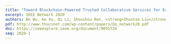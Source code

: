 ```yaml
---
title: "Toward Blockchain-Powered Trusted Collaborative Services for Edge-Centric Networks"
excerpt: IEEE Network 2020
authors: Bo Wu, Ke Xu, Qi Li, Shoushou Ren, <strong>Zhuotao Liu</strong>, Zhichao Zhang
pdf: http://www.thucsnet.com/wp-content/papers/bo_network20.pdf
doi: https://ieeexplore.ieee.org/document/9055734
seq: 2020-1
---
```

